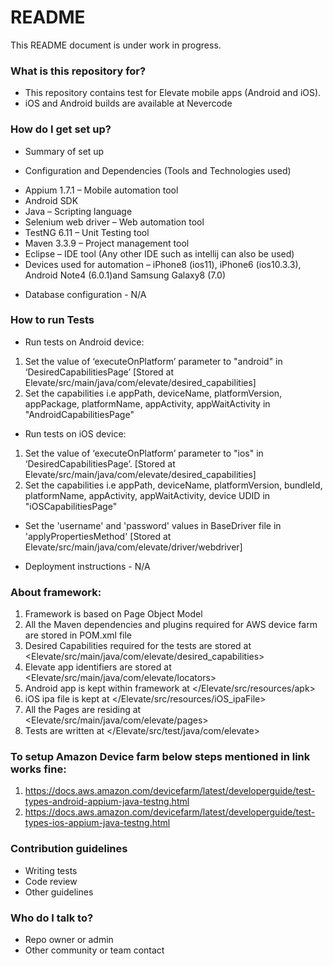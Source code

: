 # README #

This README document is under work in progress.



### What is this repository for? ###

* This repository contains test for Elevate mobile apps (Android and iOS).
* iOS and Android builds are available at Nevercode

### How do I get set up? ###

* Summary of set up

* Configuration and Dependencies (Tools and Technologies used)
- Appium 1.7.1 – Mobile automation tool 
- Android SDK
- Java – Scripting language
- Selenium web driver – Web automation tool
- TestNG  6.11 – Unit Testing tool
- Maven  3.3.9 –  Project  management tool
- Eclipse – IDE tool  (Any other IDE such as intellij can also be used)
- Devices used for automation – iPhone8 (ios11), iPhone6 (ios10.3.3), Android Note4 (6.0.1)and Samsung Galaxy8 (7.0)

* Database configuration - N/A

### How to run Tests ###
* Run tests on Android device:
1. Set the value of ‘executeOnPlatform’ parameter to  "android" in ‘DesiredCapabilitiesPage’ [Stored at Elevate/src/main/java/com/elevate/desired_capabilities]
2. Set the capabilities i.e  appPath, deviceName, platformVersion, appPackage, platformName, appActivity, appWaitActivity in  "AndroidCapabilitiesPage"

* Run tests on iOS device:
1. Set the value of ‘executeOnPlatform’ parameter to  "ios" in ‘DesiredCapabilitiesPage’. [Stored at Elevate/src/main/java/com/elevate/desired_capabilities]
2. Set the capabilities i.e  appPath, deviceName, platformVersion, bundleId, platformName, appActivity, appWaitActivity, device UDID in  "iOSCapabilitiesPage"

* Set the 'username' and 'password' values in BaseDriver file in 'applyPropertiesMethod' [Stored at Elevate/src/main/java/com/elevate/driver/webdriver]

* Deployment instructions - N/A

### About framework: ###
1. Framework is based on  Page Object Model
2. All the Maven dependencies and plugins required for AWS device farm are stored in POM.xml file
3. Desired Capabilities required for the tests are stored at <Elevate/src/main/java/com/elevate/desired_capabilities>
4. Elevate app identifiers are stored at <Elevate/src/main/java/com/elevate/locators>
5. Android app is kept within framework at </Elevate/src/resources/apk>
6. iOS ipa file is kept at </Elevate/src/resources/iOS_ipaFile>
7. All the Pages are residing at <Elevate/src/main/java/com/elevate/pages>
8. Tests are written at </Elevate/src/test/java/com/elevate>


### To setup Amazon Device farm below steps mentioned in link works fine: ###
1. https://docs.aws.amazon.com/devicefarm/latest/developerguide/test-types-android-appium-java-testng.html
2. https://docs.aws.amazon.com/devicefarm/latest/developerguide/test-types-ios-appium-java-testng.html


### Contribution guidelines ###

* Writing tests
* Code review
* Other guidelines

### Who do I talk to? ###

* Repo owner or admin
* Other community or team contact
